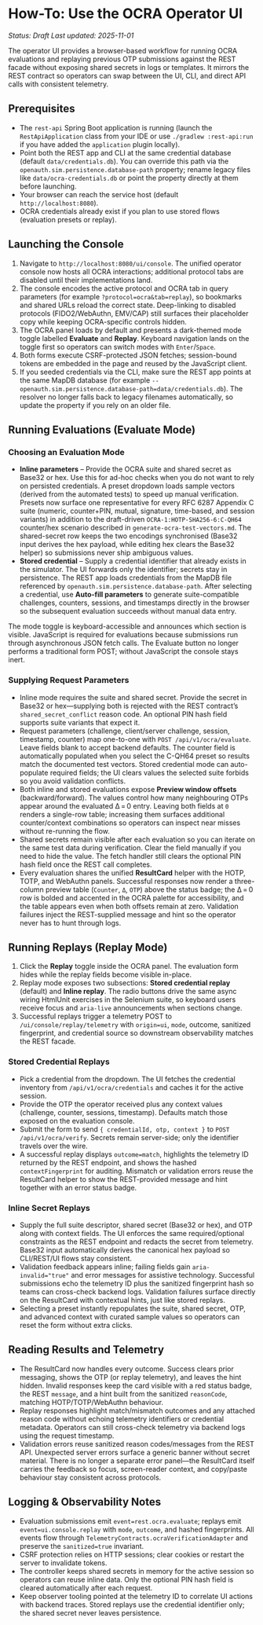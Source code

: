 # How-To: Use the OCRA Operator UI

_Status: Draft_
_Last updated: 2025-11-01_

The operator UI provides a browser-based workflow for running OCRA evaluations and replaying
previous OTP submissions against the REST facade without exposing shared secrets in logs or
templates. It mirrors the REST contract so operators can swap between the UI, CLI, and direct API
calls with consistent telemetry.

## Prerequisites
- The `rest-api` Spring Boot application is running (launch the `RestApiApplication` class from your IDE or use `./gradlew :rest-api:run` if you have added the `application` plugin locally).
- Point both the REST app and CLI at the same credential database (default `data/credentials.db`). You can override this path via the `openauth.sim.persistence.database-path` property; rename legacy files like `data/ocra-credentials.db` or point the property directly at them before launching.
- Your browser can reach the service host (default `http://localhost:8080`).
- OCRA credentials already exist if you plan to use stored flows (evaluation presets or replay).

## Launching the Console
1. Navigate to `http://localhost:8080/ui/console`. The unified operator console now hosts all OCRA interactions; additional protocol tabs are disabled until their implementations land.
2. The console encodes the active protocol and OCRA tab in query parameters (for example `?protocol=ocra&tab=replay`), so bookmarks and shared URLs reload the correct state. Deep-linking to disabled protocols (FIDO2/WebAuthn, EMV/CAP) still surfaces their placeholder copy while keeping OCRA-specific controls hidden.
3. The OCRA panel loads by default and presents a dark-themed mode toggle labelled **Evaluate** and **Replay**. Keyboard navigation lands on the toggle first so operators can switch modes with `Enter`/`Space`.
4. Both forms execute CSRF-protected JSON fetches; session-bound tokens are embedded in the page and reused by the JavaScript client.
5. If you seeded credentials via the CLI, make sure the REST app points at the same MapDB database (for example `--openauth.sim.persistence.database-path=data/credentials.db`). The resolver no longer falls back to legacy filenames automatically, so update the property if you rely on an older file.

## Running Evaluations (Evaluate Mode)

### Choosing an Evaluation Mode
- **Inline parameters** – Provide the OCRA suite and shared secret as Base32 or hex. Use this for ad-hoc checks when you do not want to rely on persisted credentials. A preset dropdown loads sample vectors (derived from the automated tests) to speed up manual verification. Presets now surface one representative for every RFC 6287 Appendix C suite (numeric, counter+PIN, mutual, signature, time-based, and session variants) in addition to the draft-driven `OCRA-1:HOTP-SHA256-6:C-QH64` counter/hex scenario described in `generate-ocra-test-vectors.md`. The shared-secret row keeps the two encodings synchronised (Base32 input derives the hex payload, while editing hex clears the Base32 helper) so submissions never ship ambiguous values.
- **Stored credential** – Supply a credential identifier that already exists in the simulator. The UI forwards only the identifier; secrets stay in persistence. The REST app loads credentials from the MapDB file referenced by `openauth.sim.persistence.database-path`. After selecting a credential, use **Auto-fill parameters** to generate suite-compatible challenges, counters, sessions, and timestamps directly in the browser so the subsequent evaluation succeeds without manual data entry.

The mode toggle is keyboard-accessible and announces which section is visible. JavaScript is required for evaluations because submissions run through asynchronous JSON fetch calls. The Evaluate button no longer performs a traditional form POST; without JavaScript the console stays inert.

### Supplying Request Parameters
- Inline mode requires the suite and shared secret. Provide the secret in Base32 or hex—supplying both is rejected with the REST contract’s `shared_secret_conflict` reason code. An optional PIN hash field supports suite variants that expect it.
- Request parameters (challenge, client/server challenge, session, timestamp, counter) map one-to-one with `POST /api/v1/ocra/evaluate`. Leave fields blank to accept backend defaults. The counter field is automatically populated when you select the C-QH64 preset so results match the documented test vectors. Stored credential mode can auto-populate required fields; the UI clears values the selected suite forbids so you avoid validation conflicts.
- Both inline and stored evaluations expose **Preview window offsets** (backward/forward). The values control how many neighbouring OTPs appear around the evaluated Δ = 0 entry. Leaving both fields at `0` renders a single-row table; increasing them surfaces additional counter/context combinations so operators can inspect near misses without re-running the flow.
- Shared secrets remain visible after each evaluation so you can iterate on the same test data during verification. Clear the field manually if you need to hide the value. The fetch handler still clears the optional PIN hash field once the REST call completes.
- Every evaluation shares the unified **ResultCard** helper with the HOTP, TOTP, and WebAuthn panels. Successful responses now render a three-column preview table (`Counter`, `Δ`, `OTP`) above the status badge; the Δ = 0 row is bolded and accented in the OCRA palette for accessibility, and the table appears even when both offsets remain at zero. Validation failures inject the REST-supplied message and hint so the operator never has to hunt through logs.

## Running Replays (Replay Mode)
1. Click the **Replay** toggle inside the OCRA panel. The evaluation form hides while the replay fields become visible in-place.
2. Replay mode exposes two subsections: **Stored credential replay** (default) and **Inline replay**. The radio buttons drive the same async wiring HtmlUnit exercises in the Selenium suite, so keyboard users receive focus and `aria-live` announcements when sections change.
3. Successful replays trigger a telemetry POST to `/ui/console/replay/telemetry` with `origin=ui`, `mode`, outcome, sanitized fingerprint, and credential source so downstream observability matches the REST facade.

### Stored Credential Replays
- Pick a credential from the dropdown. The UI fetches the credential inventory from `/api/v1/ocra/credentials` and caches it for the active session.
- Provide the OTP the operator received plus any context values (challenge, counter, sessions, timestamp). Defaults match those exposed on the evaluation console.
- Submit the form to send `{ credentialId, otp, context }` to `POST /api/v1/ocra/verify`. Secrets remain server-side; only the identifier travels over the wire.
- A successful replay displays `outcome=match`, highlights the telemetry ID returned by the REST endpoint, and shows the hashed `contextFingerprint` for auditing. Mismatch or validation errors reuse the ResultCard helper to show the REST-provided message and hint together with an error status badge.

### Inline Secret Replays
- Supply the full suite descriptor, shared secret (Base32 or hex), and OTP along with context fields. The UI enforces the same required/optional constraints as the REST endpoint and redacts the secret from telemetry. Base32 input automatically derives the canonical hex payload so CLI/REST/UI flows stay consistent.
- Validation feedback appears inline; failing fields gain `aria-invalid="true"` and error messages for assistive technology. Successful submissions echo the telemetry ID plus the sanitized fingerprint hash so teams can cross-check backend logs. Validation failures surface directly on the ResultCard with contextual hints, just like stored replays.
- Selecting a preset instantly repopulates the suite, shared secret, OTP, and advanced context with curated sample values so operators can reset the form without extra clicks.

## Reading Results and Telemetry
- The ResultCard now handles every outcome. Success clears prior messaging, shows the OTP (or replay telemetry), and leaves the hint hidden. Invalid responses keep the card visible with a red status badge, the REST `message`, and a hint built from the sanitized `reasonCode`, matching HOTP/TOTP/WebAuthn behaviour.
- Replay responses highlight match/mismatch outcomes and any attached reason code without echoing telemetry identifiers or credential metadata. Operators can still cross-check telemetry via backend logs using the request timestamp.
- Validation errors reuse sanitized reason codes/messages from the REST API. Unexpected server errors surface a generic banner without secret material. There is no longer a separate error panel—the ResultCard itself carries the feedback so focus, screen-reader context, and copy/paste behaviour stay consistent across protocols.

## Logging & Observability Notes
- Evaluation submissions emit `event=rest.ocra.evaluate`; replays emit `event=ui.console.replay` with `mode`, `outcome`, and hashed fingerprints. All events flow through `TelemetryContracts.ocraVerificationAdapter` and preserve the `sanitized=true` invariant.
- CSRF protection relies on HTTP sessions; clear cookies or restart the server to invalidate tokens.
- The controller keeps shared secrets in memory for the active session so operators can reuse inline data. Only the optional PIN hash field is cleared automatically after each request.
- Keep observer tooling pointed at the telemetry ID to correlate UI actions with backend traces. Stored replays use the credential identifier only; the shared secret never leaves persistence.
